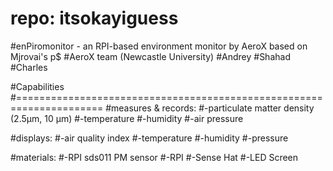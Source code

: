 
# repo: itsokayiguess

#enPiromonitor - an RPI-based environment monitor by AeroX based on Mjrovai's p$
#AeroX team (Newcastle University)
#Andrey
#Shahad
#Charles

#Capabilities
#=====================================================================
#measures & records:
#-particulate matter density (2.5μm, 10 μm)
#-temperature
#-humidity
#-air pressure

#displays:
#-air quality index
#-temperature 
#-humidity
#-pressure

#materials:
#-RPI sds011 PM sensor 
#-RPI
#-Sense Hat
#-LED Screen



